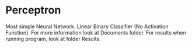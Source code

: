 # Perceptron
Most simple Neural Network.
Linear Binary Classifier (No Activation Function).
For more information look at Documents folder.
For results when running program, look at folder Results.

